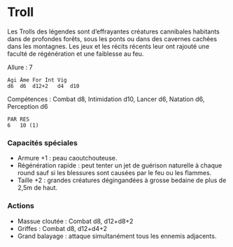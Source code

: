 
# Troll
Les Trolls des légendes sont d’effrayantes créatures cannibales habitants dans de profondes forêts, sous les ponts ou dans des cavernes cachées dans les montagnes. Les jeux et les récits récents leur ont rajouté une faculté de régénération et une faiblesse au feu.

Allure : 7
```
Agi	Âme	For	Int	Vig
d6	d6	d12+2	d4	d10
```
Compétences : Combat d8, Intimidation d10, Lancer d6, Natation d6, Perception d6
```
PAR	RES
6	10 (1)
```
### Capacités spéciales
- Armure +1 : peau caoutchouteuse.
- Régénération rapide : peut tenter un jet de guérison naturelle à chaque round sauf si les blessures sont causées par le feu ou les flammes.
- Taille +2 : grandes créatures dégingandées à grosse bedaine de plus de 2,5m de haut.

### Actions
- Massue cloutée : Combat d8, d12+d8+2
- Griffes : Combat d8, d12+d4+2
- Grand balayage : attaque simultanément tous les ennemis adjacents.

